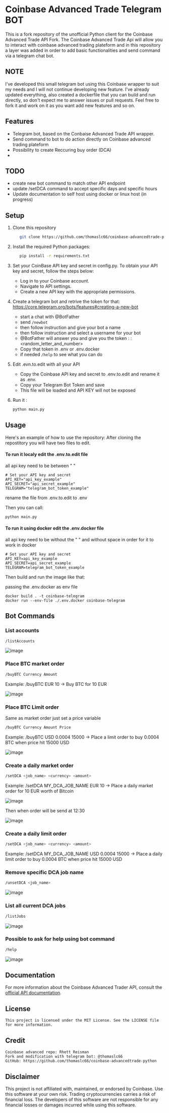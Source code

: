 # Coinbase Advanced Trade Telegram BOT

This is a fork repository of the unofficial Python client for the Coinbase Advanced Trade API Fork. 
The Coinbase Advanced Trade Api will allow you to interact with coinbase advanced trading plateform and in this repository a layer was added in order to add basic functionalities and send command via a telegram chat bot.

## NOTE

I've developed this small telegram bot using this Coinbase wrapper to suit my needs and I will not continue developing new feature. I've already updated everything, also created a dockerfile that you can build and run directly, so don't expect me to answer issues or pull requests. Feel free to fork it and work on it as you want add new features and so on.

## Features

- Telegram bot, based on the Conbaise Advanced Trade API wrapper.
- Send command to bot to do action directly on Coinbase advanced trading plateform
- Possibility to create Reccuring buy order (DCA)
- 

## TODO

- create new bot command to match other API endpoint
- update /setDCA command to accept specific days and specific hours
- Update documentation to self host using docker or linux host (in progress)

## Setup

1.  Clone this repository

    ```bash
       git clone https://github.com/thomaslc66/coinbase-advancedtrade-python.git
    ```

2.  Install the required Python packages:

    ```bash
       pip install -r requirements.txt
    ```

3.  Set your CoinBase API key and secret in config.py. To obtain your API key and secret, follow the steps below:

    - Log in to your Coinbase account.
    - Navigate to API settings.
    - Create a new API key with the appropriate permissions.

4.  Create a telegram bot and retrive the token for that: https://core.telegram.org/bots/features#creating-a-new-bot

    - start a chat with @BotFather
    - send `/newbot`
    - then follow instruction and give your bot a name
    - then follow instruction and select a username for your bot
    - @BotFather will answer you and give you the token : <number>:<random_letter_and_number>
    - Copy that token in .env or .env.docker
    - if needed `/help` to see what you can do


5. Edit .evn.to.edit with all your API
   - Copy the Coinbase API key and secret to .env.to.edit and rename it as .env.
   - Copy your Telegram Bot Token and save
   - This file will be loaded and API KEY will not be exposed
     
7. Run it :
   ```bash
   python main.py
   ```

## Usage

Here's an example of how to use the repository:
After cloning the repostitory you will have two files to edit.

#### To run it localy edit the .env.to.edit file

all api key need to be between " "

```
# Set your API key and secret
API_KEY="api_key_example"
API_SECRET="api_secret_example"
TELEGRAM="telegram_bot_token_example"
```

rename the file from .env.to.edit to .env

Then you can call:

```cmd
python main.py
```

#### To run it using docker edit the .env.docker file

all api key need to be without the " " and without space in order for it to work in docker

```
# Set your API key and secret
API_KEY=api_key_example
API_SECRET=api_secret_example
TELEGRAM=telegram_bot_token_example
```

Then build and run the image like that:

passing the .env.docker as env file
```
docker build . -t coinbase-telegram
docker run --env-file ./.env.docker coinbase-telegram
```

## Bot Commands

### List accounts
  ```bash
  /listAccounts
  ```
  ![image](https://github.com/thomaslc66/coinbase-advancedtrade-python/assets/9827392/ada4f31f-d2a7-4c98-9975-405302c90628)

### Place BTC market order
  ```bash
  /buyBTC Currency Amount
  ```
  Example: /buyBTC EUR 10 -> Buy BTC for 10 EUR

  ![image](https://github.com/thomaslc66/coinbase-advancedtrade-python/assets/9827392/3f1dd366-23dd-4fa2-9d80-d644865b6e02)

### Place BTC Limit order
  Same as market order just set a price variable
  ```bash
  /buyBTC Currency Amount Price
  ```
  Example: /buyBTC USD 0.0004 15000 -> Place a limit order to buy 0.0004 BTC when price hit 15000 USD

  ![image](https://github.com/thomaslc66/coinbase-advancedtrade-python/assets/9827392/87189bf4-3768-4f24-b68a-9398a3785f1a)


### Create a daily market order
  ```bash
  /setDCA <job_name> <currency> <amount>
  ```
Example: /setDCA MY_DCA_JOB_NAME EUR 10 -> Place a daily market order for 10 EUR worth of Bitcoin

![image](https://github.com/thomaslc66/coinbase-advancedtrade-python/assets/9827392/550306ed-5565-48d6-9f92-17beb922b4df)

Then when order will be send at 12:30

![image](https://github.com/thomaslc66/coinbase-advancedtrade-python/assets/9827392/88d589af-eb5b-4d90-8838-20bf3ef8ec1b)

### Create a daily limit order
  ```bash
  /setDCA <job_name> <currency> <amount>
  ```
Example: /setDCA MY_DCA_JOB_NAME USD 0.0004 15000 -> Place a daily limit order to buy 0.0004 BTC when price hit 15000 USD

### Remove specific DCA job name
  ```bash
  /unsetDCA <job_name>
  ```
  ![image](https://github.com/thomaslc66/coinbase-advancedtrade-python/assets/9827392/fed34838-9ce6-462e-9012-9ae50f99abe4)

### List all current DCA jobs
  ```bash
  /listJobs
  ```
  ![image](https://github.com/thomaslc66/coinbase-advancedtrade-python/assets/9827392/7b8fc511-a629-40f1-9b6c-62d74d82feb4)

### Possible to ask for help using bot command
  ```bash
  /help
  ```
  ![image](https://github.com/thomaslc66/coinbase-advancedtrade-python/assets/9827392/75fb44c0-28ad-4979-92c9-3ff4760ec657)


## Documentation

For more information about the Coinbase Advanced Trader API, consult the [official API documentation](https://docs.cloud.coinbase.com/advanced-trade-api/docs/rest-api-overview/).

## License

    This project is licensed under the MIT License. See the LICENSE file for more information.

## Credit

    Coinbase advanced repo: Rhett Reisman
    Fork and modification with telegram bot: @thomaslc66
    GitHub: https://github.com/thomaslc66/coinbase-advancedtrade-python

## Disclaimer

This project is not affiliated with, maintained, or endorsed by Coinbase. 
Use this software at your own risk. 
Trading cryptocurrencies carries a risk of financial loss. The developers of this software are not responsible for any financial losses or damages incurred while using this software.
